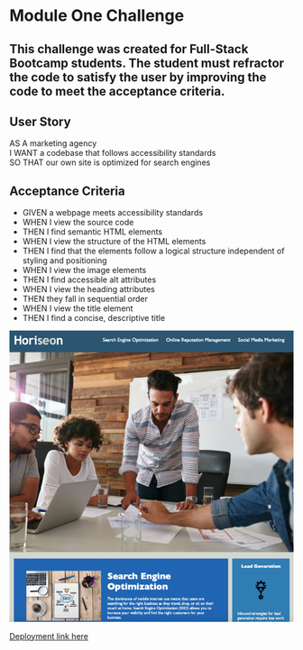 # Module One Challenge

## This challenge was created for Full-Stack Bootcamp students. The student must refractor the code to satisfy the user by improving the code to meet the acceptance criteria.

## User Story
AS A marketing agency <br>
I WANT a codebase that follows accessibility standards <br>
SO THAT our own site is optimized for search engines

## Acceptance Criteria
- GIVEN a webpage meets accessibility standards <br>
- WHEN I view the source code <br>
- THEN I find semantic HTML elements <br>
- WHEN I view the structure of the HTML elements <br>
- THEN I find that the elements follow a logical structure independent of styling and positioning <br>
- WHEN I view the image elements <br>
- THEN I find accessible alt attributes <br>
- WHEN I view the heading attributes <br>
- THEN they fall in sequential order <br>
- WHEN I view the title element <br>
- THEN I find a concise, descriptive title 

![A screenshot of Horiseon's website that must have refactored code.](./Assets/Images/Readme-screenshot.png)

[Deployment link here](https://catherinelillianjohnson.github.io/module-one-challenge/)